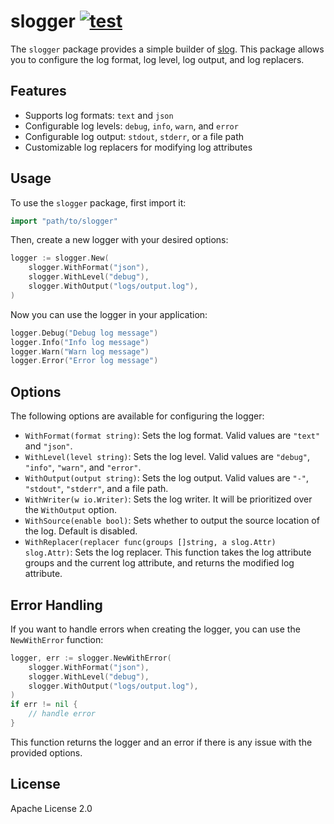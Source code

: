 # slogger [![test](https://github.com/m-mizutani/slogger/actions/workflows/test.yml/badge.svg)](https://github.com/m-mizutani/slogger/actions/workflows/test.yml)

The `slogger` package provides a simple builder of [slog](golang.org/x/exp/slog). This package allows you to configure the log format, log level, log output, and log replacers.

## Features

- Supports log formats: `text` and `json`
- Configurable log levels: `debug`, `info`, `warn`, and `error`
- Configurable log output: `stdout`, `stderr`, or a file path
- Customizable log replacers for modifying log attributes

## Usage

To use the `slogger` package, first import it:

```go
import "path/to/slogger"
```

Then, create a new logger with your desired options:

```go
logger := slogger.New(
    slogger.WithFormat("json"),
    slogger.WithLevel("debug"),
    slogger.WithOutput("logs/output.log"),
)
```

Now you can use the logger in your application:

```go
logger.Debug("Debug log message")
logger.Info("Info log message")
logger.Warn("Warn log message")
logger.Error("Error log message")
```

## Options

The following options are available for configuring the logger:

- `WithFormat(format string)`: Sets the log format. Valid values are `"text"` and `"json"`.
- `WithLevel(level string)`: Sets the log level. Valid values are `"debug"`, `"info"`, `"warn"`, and `"error"`.
- `WithOutput(output string)`: Sets the log output. Valid values are `"-"`, `"stdout"`, `"stderr"`, and a file path.
- `WithWriter(w io.Writer)`: Sets the log writer. It will be prioritized over the `WithOutput` option.
- `WithSource(enable bool)`: Sets whether to output the source location of the log. Default is disabled.
- `WithReplacer(replacer func(groups []string, a slog.Attr) slog.Attr)`: Sets the log replacer. This function takes the log attribute groups and the current log attribute, and returns the modified log attribute.

## Error Handling

If you want to handle errors when creating the logger, you can use the `NewWithError` function:

```go
logger, err := slogger.NewWithError(
    slogger.WithFormat("json"),
    slogger.WithLevel("debug"),
    slogger.WithOutput("logs/output.log"),
)
if err != nil {
    // handle error
}
```

This function returns the logger and an error if there is any issue with the provided options.

## License

Apache License 2.0